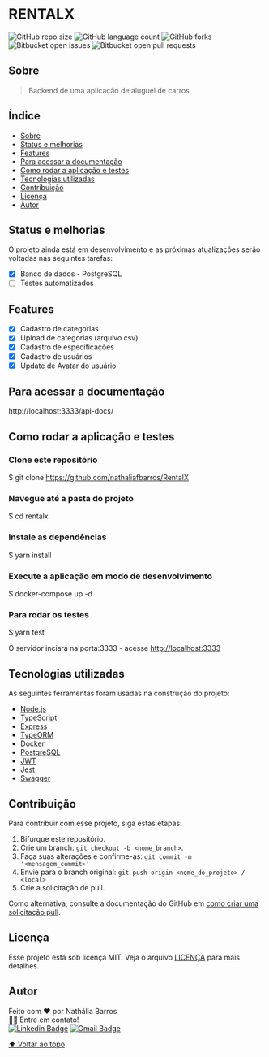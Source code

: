 # RENTALX

![GitHub repo size](https://img.shields.io/github/repo-size/iuricode/README-template?style=for-the-badge)
![GitHub language count](https://img.shields.io/github/languages/count/iuricode/README-template?style=for-the-badge)
![GitHub forks](https://img.shields.io/github/forks/iuricode/README-template?style=for-the-badge)
![Bitbucket open issues](https://img.shields.io/bitbucket/issues/iuricode/README-template?style=for-the-badge)
![Bitbucket open pull requests](https://img.shields.io/bitbucket/pr-raw/iuricode/README-template?style=for-the-badge)

<!--<img src="exemplo-image.png" alt="exemplo Banner">-->
<!--Supondo que você tenha criado uma pasta assets no seu projeto e tem o arquivo banner.png, é assim que você pode adicionar a imagem:-->
<!--
<h1 align="center">
  <img alt="NextLevelWeek" title="#NextLevelWeek" src="./assets/banner.png" />
</h1>
-->
<!-- com markdown:
![Thiago Marinho](https://pbs.twimg.com/profile_banners/41742474/1490016588/1500x500)
-->
## Sobre
> Backend de uma aplicação de aluguel de carros

## Índice
<!--ts-->
   * [Sobre](#sobre)
   * [Status e melhorias](#status-e-melhorias)
   * [Features](#features)
   * [Para acessar a documentação](#para-acessar-a-documentação)   
   * [Como rodar a aplicação e testes](#como-rodar-a-aplicação-e-testes)
   * [Tecnologias utilizadas](#tecnologias-utilizadas)
   * [Contribuição](#contribuição)
   * [Licença](#licença)
   * [Autor](#autor)
<!--te-->

## Status e melhorias

O projeto ainda está em desenvolvimento e as próximas atualizações serão voltadas nas seguintes tarefas:

- [x] Banco de dados - PostgreSQL
- [ ] Testes automatizados

## Features

- [x] Cadastro de categorias
- [x] Upload de categorias (arquivo csv)
- [x] Cadastro de especificações
- [x] Cadastro de usuários
- [x] Update de Avatar do usuário

<!--## Demonstração da aplicação-->
<!--Se for um projeto web e estiver hospedado em algum lugar, forneça o link. Coloque também os prints da tela ou um gif ilustrando a utilização.--> 
<!--Se for uma API backend pode customizar um badge com um ícone do heroku.-->

## Para acessar a documentação
http://localhost:3333/api-docs/

## Como rodar a aplicação e testes

### Clone este repositório
$ git clone <https://github.com/nathaliafbarros/RentalX>

### Navegue até a pasta do projeto
$ cd rentalx

### Instale as dependências
$ yarn install

### Execute a aplicação em modo de desenvolvimento
$ docker-compose up -d

### Para rodar os testes
$ yarn test

O servidor inciará na porta:3333 - acesse <http://localhost:3333>

## Tecnologias utilizadas

As seguintes ferramentas foram usadas na construção do projeto:
- [Node.js](https://nodejs.org/en/)
- [TypeScript](https://www.typescriptlang.org/)
- [Express](https://expressjs.com/pt-br/)
- [TypeORM](https://typeorm.io/#/)
- [Docker](https://www.docker.com/)
- [PostgreSQL](https://www.postgresql.org/)
- [JWT](https://jwt.io/)
- [Jest](https://jestjs.io/pt-BR/)
- [Swagger](https://swagger.io/)

## Contribuição
<!---Se o seu README for longo ou se você tiver algum processo ou etapas específicas que deseja que os contribuidores sigam, considere a criação de um arquivo CONTRIBUTING.md separado--->
Para contribuir com esse projeto, siga estas etapas:

1. Bifurque este repositório.
2. Crie um branch: `git checkout -b <nome_branch>`.
3. Faça suas alterações e confirme-as: `git commit -m '<mensagem_commit>'`
4. Envie para o branch original: `git push origin <nome_do_projeto> / <local>`
5. Crie a solicitação de pull.

Como alternativa, consulte a documentação do GitHub em [como criar uma solicitação pull](https://help.github.com/en/github/collaborating-with-issues-and-pull-requests/creating-a-pull-request).

## Licença

Esse projeto está sob licença MIT. Veja o arquivo [LICENÇA](LICENSE.md) para mais detalhes.

## Autor
Feito com ❤️ por Nathália Barros<br> 
👋🏽 Entre em contato!<br>
[![Linkedin Badge](https://img.shields.io/badge/-Nathália-blue?style=flat-square&logo=Linkedin&logoColor=white&link=https://www.linkedin.com/in/nathaliafbarros/)](https://www.linkedin.com/in/nathaliafbarros/) 
[![Gmail Badge](https://img.shields.io/badge/-nathynanda@gmail.com-c14438?style=flat-square&logo=Gmail&logoColor=white&link=mailto:nathynanda@gmail.com)](mailto:nathynanda@gmail.com)
 
[⬆ Voltar ao topo](#rentalx)<br>

